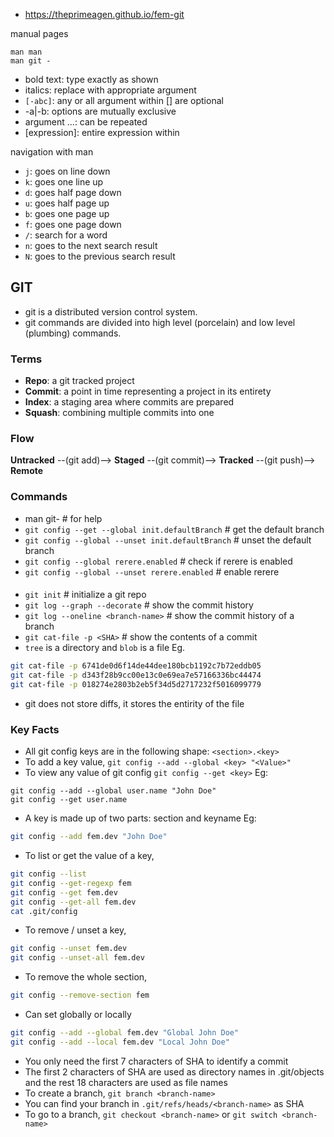 - https://theprimeagen.github.io/fem-git

manual pages
```
man man
man git -
```
- bold text: type exactly as shown
- italics: replace with appropriate argument
- `[-abc]`: any or all argument within [] are optional
- -a|-b: options are mutually exclusive
- argument ...: can be repeated
- [expression]: entire expression within

navigation with man
- `j`: goes on line down
- `k`: goes one line up
- `d`: goes half page down
- `u`: goes half page up
- `b`: goes one page up
- `f`: goes one page down
- `/`: search for a word
- `n`: goes to the next search result
- `N`: goes to the previous search result

## GIT
- git is a distributed version control system.
- git commands are divided into high level (porcelain) and low level (plumbing) commands.

### Terms
- **Repo**: a git tracked project
- **Commit**: a point in time representing a project in its entirety
- **Index**: a staging area where commits are prepared
- **Squash**: combining multiple commits into one

### Flow
**Untracked** --(git add)--> **Staged** --(git commit)--> **Tracked** --(git push)--> **Remote**

### Commands
- man git-<ops> # for help
- `git config --get --global init.defaultBranch` # get the default branch
- `git config --global --unset init.defaultBranch` # unset the default branch
- `git config --global rerere.enabled` # check if rerere is enabled
- `git config --global --unset rerere.enabled` # enable rerere

####
- `git init` # initialize a git repo
- `git log --graph --decorate` # show the commit history
- `git log --oneline <branch-name>` # show the commit history of a branch
- `git cat-file -p <SHA>` # show the contents of a commit
- `tree` is a directory and `blob` is a file
Eg. 
```bash
git cat-file -p 6741de0d6f14de44dee180bcb1192c7b72eddb05
git cat-file -p d343f28b9cc00e13c0e69ea7e57166336bc44474
git cat-file -p 018274e2803b2eb5f34d5d2717232f5016099779
```
- git does not store diffs, it stores the entirity of the file
### Key Facts
- All git config keys are in the following shape: `<section>.<key>`
- To add a key value, `git config --add --global <key> "<Value>"`
- To view any value of git config `git config --get <key>`
Eg: 
```
git config --add --global user.name "John Doe"
git config --get user.name
```
- A key is made up of two parts: section and keyname
Eg:
```bash
git config --add fem.dev "John Doe"
```
- To list or get the value of a key,
```bash
git config --list
git config --get-regexp fem
git config --get fem.dev
git config --get-all fem.dev
cat .git/config
```
- To remove / unset a key,
```bash
git config --unset fem.dev
git config --unset-all fem.dev
```
- To remove the whole section,
```bash
git config --remove-section fem
```
- Can set globally or locally
```bash
git config --add --global fem.dev "Global John Doe"
git config --add --local fem.dev "Local John Doe"
```
- You only need the first 7 characters of SHA to identify a commit
- The first 2 characters of SHA are used as directory names in .git/objects and the rest 18 characters are used as file names
- To create a branch, `git branch <branch-name>`
- You can find your branch in `.git/refs/heads/<branch-name>` as SHA
- To go to a branch, `git checkout <branch-name>` or `git switch <branch-name>`